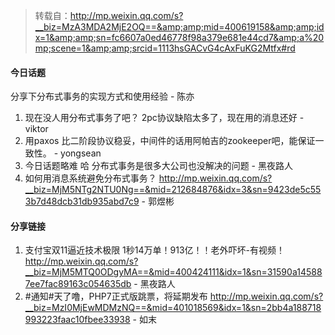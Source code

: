 > 转载自：<http://mp.weixin.qq.com/s?__biz=MzA3MDA2MjE2OQ==&amp;amp;mid=400619158&amp;amp;idx=1&amp;amp;sn=fc6607a0ed46778f98a379e681e44cd7&amp;a%20mp;scene=1&amp;amp;srcid=1113hsGACvG4cAxFuKG2Mtfx#rd>

#### 今日话题

分享下分布式事务的实现方式和使用经验 - 陈亦

1. 现在没人用分布式事务了吧？ 2pc协议缺陷太多了，现在用的消息还好 - viktor
2. 用paxos 比二阶段协议稳妥，中间件的话用阿帕吉的zookeeper吧，能保证一致性。 - yongsean
3. 今日话题略难 哈 分布式事务是很多大公司也没解决的问题 - 黑夜路人
4. 如何用消息系统避免分布式事务？ http://mp.weixin.qq.com/s?__biz=MjM5NTg2NTU0Ng==&mid=212684876&idx=3&sn=9423de5c553b7d48dcb31db935abd7c9 - 郭煜彬

#### 分享链接

1. 支付宝双11逼近技术极限 1秒14万单！913亿！！老外吓坏-有视频！ http://mp.weixin.qq.com/s?__biz=MjM5MTQ0ODgyMA==&mid=400424111&idx=1&sn=31590a145887ee7fac89163c054635db - 黑夜路人
2. #通知#天了噜，PHP7正式版跳票，将延期发布 http://mp.weixin.qq.com/s?__biz=MzI0MjEwMDMzNQ==&mid=401018569&idx=1&sn=2bb4a188718993223faac10fbee33938 - 如末